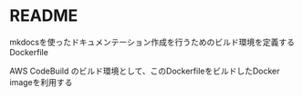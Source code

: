 # README

mkdocsを使ったドキュメンテーション作成を行うためのビルド環境を定義するDockerfile

AWS CodeBuild のビルド環境として、このDockerfileをビルドしたDocker imageを利用する
